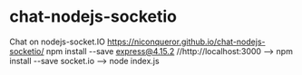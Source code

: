 # chat-nodejs-socketio
Chat on nodejs-socket.IO
https://niconqueror.github.io/chat-nodejs-socketio/
npm install --save express@4.15.2  //http://localhost:3000  --> npm install --save socket.io -->  node index.js
